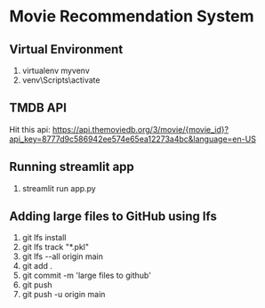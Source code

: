 # Movie Recommendation System

## Virtual Environment
1. virtualenv myvenv
2. venv\Scripts\activate

## TMDB API
Hit this api:
https://api.themoviedb.org/3/movie/{movie_id}?api_key=8777d9c586942ee574e65ea12273a4bc&language=en-US

## Running streamlit app
1. streamlit run app.py

## Adding large files to GitHub using lfs
1. git lfs install
2. git lfs track "*.pkl"
3. git lfs --all origin main
4. git add .
5. git commit -m 'large files to github'
6. git push
7. git push -u origin main
